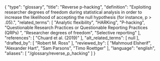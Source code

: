 {
    "type": "glossary",
    "title": "Reverse p-hacking",
    "definition": "Exploiting researcher degrees of freedom during statistical analysis in order to increase the likelihood of accepting the null hypothesis (for instance, p > .05).",
    "related_terms": [
        "Analytic flexibility",
        "HARKing",
        "P-hacking",
        "Questionable Research Practices or Questionable Reporting Practices (QRPs) ",
        "Researcher degrees of freedom",
        "Selective reporting"
    ],
    "references": [
        "Chuard et al. (2019)"
    ],
    "alt_related_terms": [
        null
    ],
    "drafted_by": [
        "Robert M. Ross"
    ],
    "reviewed_by": [
        "Mahmoud Elsherif",
        "Alexander Hart",
        "Sam Parsons",
        "Timo Roettger"
    ],
    "language": "english",
    "aliases": [
        "/glossary/reverse_p_hacking"
    ]
}